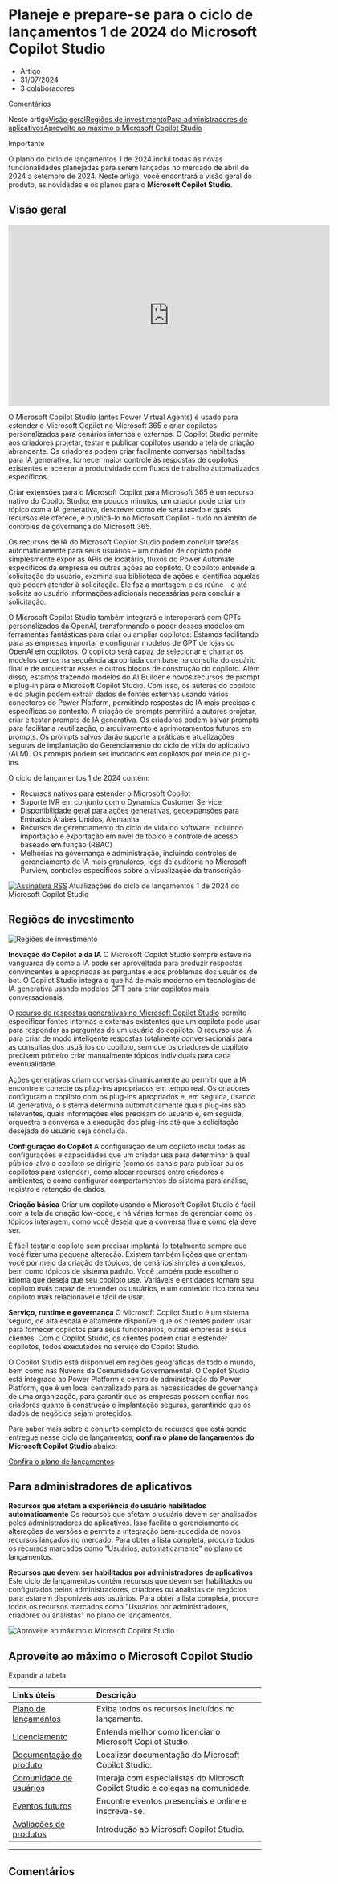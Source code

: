 # Planeje e prepare-se para o ciclo de lançamentos 1 de 2024 do Microsoft Copilot Studio

- Artigo
- 31/07/2024
- 3 colaboradores

Comentários

Neste artigo[Visão geral](https://learn.microsoft.com/pt-br/power-platform/release-plan/2024wave1/microsoft-copilot-studio/#overview)[Regiões de investimento](https://learn.microsoft.com/pt-br/power-platform/release-plan/2024wave1/microsoft-copilot-studio/#investment-areas)[Para administradores de aplicativos](https://learn.microsoft.com/pt-br/power-platform/release-plan/2024wave1/microsoft-copilot-studio/#for-application-administrators)[Aproveite ao máximo o Microsoft Copilot Studio](https://learn.microsoft.com/pt-br/power-platform/release-plan/2024wave1/microsoft-copilot-studio/#get-the-most-out-of-microsoft-copilot-studio)

 Importante

O plano do ciclo de lançamentos 1 de 2024 inclui todas as novas funcionalidades planejadas para serem lançadas no mercado de abril de 2024 a setembro de 2024. Neste artigo, você encontrará a visão geral do produto, as novidades e os planos para o **Microsoft Copilot Studio**.



## Visão geral

<iframe src="https://aka.ms/ReleaseHighlight/2024W1/PowerPlatform" frameborder="0" allowfullscreen="true" data-linktype="external" style="box-sizing: inherit; outline-color: inherit; margin: 0px; padding: 0px; border: 0px; width: 640px; height: 360px; inset: 0px;"></iframe>

O Microsoft Copilot Studio (antes Power Virtual Agents) é usado para estender o Microsoft Copilot no Microsoft 365 e criar copilotos personalizados para cenários internos e externos. O Copilot Studio permite aos criadores projetar, testar e publicar copilotos usando a tela de criação abrangente. Os criadores podem criar facilmente conversas habilitadas para IA generativa, fornecer maior controle às respostas de copilotos existentes e acelerar a produtividade com fluxos de trabalho automatizados específicos.

Criar extensões para o Microsoft Copilot para Microsoft 365 é um recurso nativo do Copilot Studio; em poucos minutos, um criador pode criar um tópico com a IA generativa, descrever como ele será usado e quais recursos ele oferece, e publicá-lo no Microsoft Copilot - tudo no âmbito de controles de governança do Microsoft 365.

Os recursos de IA do Microsoft Copilot Studio podem concluir tarefas automaticamente para seus usuários – um criador de copiloto pode simplesmente expor as APIs de locatário, fluxos do Power Automate específicos da empresa ou outras ações ao copiloto. O copiloto entende a solicitação do usuário, examina sua biblioteca de ações e identifica aquelas que podem atender à solicitação. Ele faz a montagem e os reúne – e até solicita ao usuário informações adicionais necessárias para concluir a solicitação.

O Microsoft Copilot Studio também integrará e interoperará com GPTs personalizados da OpenAI, transformando o poder desses modelos em ferramentas fantásticas para criar ou ampliar copilotos. Estamos facilitando para as empresas importar e configurar modelos de GPT de lojas do OpenAI em copilotos. O copiloto será capaz de selecionar e chamar os modelos certos na sequência apropriada com base na consulta do usuário final e de orquestrar esses e outros blocos de construção do copiloto. Além disso, estamos trazendo modelos do AI Builder e novos recursos de prompt e plug-in para o Microsoft Copilot Studio. Com isso, os autores do copiloto e do plugin podem extrair dados de fontes externas usando vários conectores do Power Platform, permitindo respostas de IA mais precisas e específicas ao contexto. A criação de prompts permitirá a autores projetar, criar e testar prompts de IA generativa. Os criadores podem salvar prompts para facilitar a reutilização, o arquivamento e aprimoramentos futuros em prompts. Os prompts salvos darão suporte a práticas e atualizações seguras de implantação do Gerenciamento do ciclo de vida do aplicativo (ALM). Os prompts podem ser invocados em copilotos por meio de plug-ins.

O ciclo de lançamentos 1 de 2024 contém:

- Recursos nativos para estender o Microsoft Copilot
- Suporte IVR em conjunto com o Dynamics Customer Service
- Disponibilidade geral para ações generativas, geoexpansões para Emirados Árabes Unidos, Alemanha
- Recursos de gerenciamento do ciclo de vida do software, incluindo importação e exportação em nível de tópico e controle de acesso baseado em função (RBAC)
- Melhorias na governança e administração, incluindo controles de gerenciamento de IA mais granulares; logs de auditoria no Microsoft Purview, controles específicos sobre a visualização da transcrição

[![Assinatura RSS](https://learn.microsoft.com/pt-br/power-platform/release-plan/media/feed-icon.png)](https://go.microsoft.com/fwlink/?linkid=2261125) Atualizações do ciclo de lançamentos 1 de 2024 do Microsoft Copilot Studio



## Regiões de investimento

![Regiões de investimento](https://learn.microsoft.com/pt-br/power-platform/release-plan/media/whatsnewandplanned.jpg)

**Inovação do Copilot e da IA**
O Microsoft Copilot Studio sempre esteve na vanguarda de como a IA pode ser aproveitada para produzir respostas convincentes e apropriadas às perguntas e aos problemas dos usuários de bot. O Copilot Studio integra o que há de mais moderno em tecnologias de IA generativa usando modelos GPT para criar copilotos mais conversacionais.

O [recurso de respostas generativas no Microsoft Copilot Studio](https://learn.microsoft.com/pt-br/microsoft-copilot-studio/nlu-boost-conversations) permite especificar fontes internas e externas existentes que um copiloto pode usar para responder às perguntas de um usuário do copiloto. O recurso usa IA para criar de modo inteligente respostas totalmente conversacionais para as consultas dos usuários do copiloto, sem que os criadores de copiloto precisem primeiro criar manualmente tópicos individuais para cada eventualidade.

[Ações generativas](https://learn.microsoft.com/pt-br/microsoft-copilot-studio/advanced-generative-actions) criam conversas dinamicamente ao permitir que a IA encontre e conecte os plug-ins apropriados em tempo real. Os criadores configuram o copiloto com os plug-ins apropriados e, em seguida, usando IA generativa, o sistema determina automaticamente quais plug-ins são relevantes, quais informações eles precisam do usuário e, em seguida, orquestra a conversa e a execução dos plug-ins até que a solicitação desejada do usuário seja concluída.

**Configuração do Copilot**
A configuração de um copiloto inclui todas as configurações e capacidades que um criador usa para determinar a qual público-alvo o copiloto se dirigiria (como os canais para publicar ou os copilotos para estender), como alocar recursos entre criadores e ambientes, e como configurar comportamentos do sistema para análise, registro e retenção de dados.

**Criação básica**
Criar um copiloto usando o Microsoft Copilot Studio é fácil com a tela de criação low-code, e há várias formas de gerenciar como os tópicos interagem, como você deseja que a conversa flua e como ela deve ser.

É fácil testar o copiloto sem precisar implantá-lo totalmente sempre que você fizer uma pequena alteração. Existem também lições que orientam você por meio da criação de tópicos, de cenários simples a complexos, bem como tópicos de sistema padrão. Você também pode escolher o idioma que deseja que seu copiloto use. Variáveis e entidades tornam seu copiloto mais capaz de entender os usuários, e um conteúdo rico torna seu copiloto mais relacionável e fácil de usar.

**Serviço, runtime e governança**
O Microsoft Copilot Studio é um sistema seguro, de alta escala e altamente disponível que os clientes podem usar para fornecer copilotos para seus funcionários, outras empresas e seus clientes. Com o Copilot Studio, os clientes podem criar e estender copilotos, todos executados no serviço do Copilot Studio.

O Copilot Studio está disponível em regiões geográficas de todo o mundo, bem como nas Nuvens da Comunidade Governamental. O Copilot Studio está integrado ao Power Platform e centro de administração do Power Platform, que é um local centralizado para as necessidades de governança de uma organização, para garantir que as empresas possam confiar nos criadores quanto à construção e implantação seguras, garantindo que os dados de negócios sejam protegidos.

Para saber mais sobre o conjunto completo de recursos que está sendo entregue nesse ciclo de lançamentos, **confira o plano de lançamentos do Microsoft Copilot Studio** abaixo:

[Confira o plano de lançamentos](https://aka.ms/Plan/2024RW1/MicrosoftCopilotStudio)



## Para administradores de aplicativos

**Recursos que afetam a experiência do usuário habilitados automaticamente**
Os recursos que afetam o usuário devem ser analisados pelos administradores de aplicativos. Isso facilita o gerenciamento de alterações de versões e permite a integração bem-sucedida de novos recursos lançados no mercado. Para obter a lista completa, procure todos os recursos marcados como "Usuários, automaticamente" no plano de lançamentos.

**Recursos que devem ser habilitados por administradores de aplicativos**
Este ciclo de lançamentos contém recursos que devem ser habilitados ou configurados pelos administradores, criadores ou analistas de negócios para estarem disponíveis aos usuários. Para obter a lista completa, procure todos os recursos marcados como "Usuários por administradores, criadores ou analistas" no plano de lançamentos.

![Aproveite ao máximo o Microsoft Copilot Studio](https://learn.microsoft.com/pt-br/power-platform/release-plan/media/getmostoutofproduct.jpg)



## Aproveite ao máximo o Microsoft Copilot Studio

Expandir a tabela

| Links úteis                                                  | Descrição                                                    |
| :----------------------------------------------------------- | :----------------------------------------------------------- |
| [Plano de lançamentos](https://aka.ms/Plan/2024RW1/MicrosoftCopilotStudio) | Exiba todos os recursos incluídos no lançamento.             |
| [Licenciamento](https://aka.ms/licensing/MicrosoftCopilotStudio) | Entenda melhor como licenciar o Microsoft Copilot Studio.    |
| [Documentação do produto](https://aka.ms/documentation/MicrosoftCopilotStudio) | Localizar documentação do Microsoft Copilot Studio.          |
| [Comunidade de usuários](https://aka.ms/community/MicrosoftCopilotStudio) | Interaja com especialistas do Microsoft Copilot Studio e colegas na comunidade. |
| [Eventos futuros](https://aka.ms/events/MicrosoftCopilotStudio) | Encontre eventos presenciais e online e inscreva-se.         |
| [Avaliações de produtos](https://aka.ms/trials/MicrosoftCopilotStudio) | Introdução ao Microsoft Copilot Studio.                      |

------

## Comentários